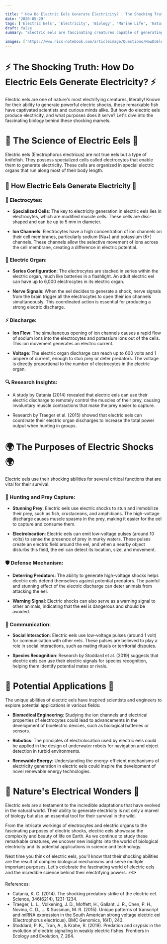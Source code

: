 ```yaml
---

title: " How Do Electric Eels Generate Electricity? : The Shocking Truth"
date: '2020-05-29'
tags: ['Electric Eels', 'Electricity', 'Biology', 'Marine Life', 'Nature','Questions']
draft: false
summary: "Electric eels are fascinating creatures capable of generating powerful electric shocks. In this blog post, we explore the biological mechanisms that allow electric eels to produce electricity and the purposes it serves."

images: ['https://www.rics-notebook.com/articleimage/Questions/HowDoElectricEelsGenerateElectricity.webp']
---
```


# ⚡ The Shocking Truth: How Do Electric Eels Generate Electricity? ⚡

Electric eels are one of nature's most electrifying creatures, literally! Known for their ability to generate powerful electric shocks, these remarkable fish have captivated scientists and curious minds alike. But how do electric eels produce electricity, and what purposes does it serve? Let's dive into the fascinating biology behind these shocking marvels.

# 🔬 The Science of Electric Eels 🔬

Electric eels (Electrophorus electricus) are not true eels but a type of knifefish. They possess specialized cells called electrocytes that enable them to generate electricity. These cells are organized in special electric organs that run along most of their body length.

## 🧪 How Electric Eels Generate Electricity 🧪

### 🧫 Electrocytes:

- **Specialized Cells**: The key to electricity generation in electric eels lies in electrocytes, which are modified muscle cells. These cells are disc-shaped and can be up to 5 mm in diameter.

- **Ion Channels**: Electrocytes have a high concentration of ion channels on their cell membranes, particularly sodium (Na+) and potassium (K+) channels. These channels allow the selective movement of ions across the cell membrane, creating a difference in electric potential.

### 🔋 Electric Organ:

- **Series Configuration**: The electrocytes are stacked in series within the electric organ, much like batteries in a flashlight. An adult electric eel can have up to 6,000 electrocytes in its electric organ.

- **Nerve Signals**: When the eel decides to generate a shock, nerve signals from the brain trigger all the electrocytes to open their ion channels simultaneously. This coordinated action is essential for producing a strong electric discharge.

### ⚡ Discharge:

- **Ion Flow**: The simultaneous opening of ion channels causes a rapid flow of sodium ions into the electrocytes and potassium ions out of the cells. This ion movement generates an electric current.

- **Voltage**: The electric organ discharge can reach up to 600 volts and 1 ampere of current, enough to stun prey or deter predators. The voltage is directly proportional to the number of electrocytes in the electric organ.

### 🔍 Research Insights:

- A study by Catania (2014) revealed that electric eels can use their electric discharge to remotely control the muscles of their prey, causing involuntary muscle contractions that make the prey easier to capture.

- Research by Traeger et al. (2015) showed that electric eels can coordinate their electric organ discharges to increase the total power output when hunting in groups.

# 🌍 The Purposes of Electric Shocks 🌍

Electric eels use their shocking abilities for several critical functions that are vital for their survival.

### 🥩 Hunting and Prey Capture:

- **Stunning Prey**: Electric eels use electric shocks to stun and immobilize their prey, such as fish, crustaceans, and amphibians. The high-voltage discharge causes muscle spasms in the prey, making it easier for the eel to capture and consume them.

- **Electrolocation**: Electric eels can emit low-voltage pulses (around 10 volts) to sense the presence of prey in murky waters. These pulses create an electric field around the eel, and when a nearby object disturbs this field, the eel can detect its location, size, and movement.

### 🛡️ Defense Mechanism:

- **Deterring Predators**: The ability to generate high-voltage shocks helps electric eels defend themselves against potential predators. The painful and stunning effect of the electric discharge can deter animals from attacking the eel.

- **Warning Signal**: Electric shocks can also serve as a warning signal to other animals, indicating that the eel is dangerous and should be avoided.

### 💬 Communication:

- **Social Interaction**: Electric eels use low-voltage pulses (around 1 volt) for communication with other eels. These pulses are believed to play a role in social interactions, such as mating rituals or territorial disputes.

- **Species Recognition**: Research by Stoddard et al. (2019) suggests that electric eels can use their electric signals for species recognition, helping them identify potential mates or rivals.

# 🔧 Potential Applications 🔧

The unique abilities of electric eels have inspired scientists and engineers to explore potential applications in various fields:

- **Biomedical Engineering**: Studying the ion channels and electrical properties of electrocytes could lead to advancements in the development of bioelectric devices, such as biological batteries or sensors.

- **Robotics**: The principles of electrolocation used by electric eels could be applied in the design of underwater robots for navigation and object detection in turbid environments.

- **Renewable Energy**: Understanding the energy-efficient mechanisms of electricity generation in electric eels could inspire the development of novel renewable energy technologies.

# 🌟 Nature's Electrical Wonders 🌟

Electric eels are a testament to the incredible adaptations that have evolved in the natural world. Their ability to generate electricity is not only a marvel of biology but also an essential tool for their survival in the wild.

From the intricate workings of electrocytes and electric organs to the fascinating purposes of electric shocks, electric eels showcase the complexity and beauty of life on Earth. As we continue to study these remarkable creatures, we uncover new insights into the world of biological electricity and its potential applications in science and technology.

Next time you think of electric eels, you'll know that their shocking abilities are the result of complex biological mechanisms and serve multiple important purposes. Let's celebrate the fascinating world of electric eels and the incredible science behind their electrifying powers. ⚡🐟

References:
- Catania, K. C. (2014). The shocking predatory strike of the electric eel. Science, 346(6214), 1231-1234.
- Traeger, L. L., Volkening, J. D., Moffett, H., Gallant, J. R., Chen, P. H., Novina, C. D., ... & Sussman, M. R. (2015). Unique patterns of transcript and miRNA expression in the South American strong voltage electric eel (Electrophorus electricus). BMC Genomics, 16(1), 243.
- Stoddard, P. K., Tran, A., & Krahe, R. (2019). Predation and crypsis in the evolution of electric signaling in weakly electric fishes. Frontiers in Ecology and Evolution, 7, 264.